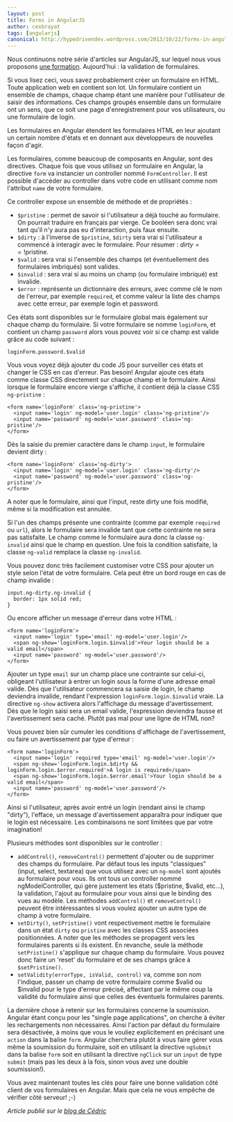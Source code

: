 ```yaml
---
layout: post
title: Forms in AngularJS
author: cexbrayat
tags: [angularjs]
canonical: http://hypedrivendev.wordpress.com/2013/10/22/forms-in-angular
---
```


Nous continuons notre série d'articles sur AngularJS, sur lequel nous vous proposons [une formation](http://ninja-squad.fr/training/angularjs). Aujourd'hui&nbsp;: la validation de formulaires.

Si vous lisez ceci, vous savez probablement créer un formulaire en HTML. Toute application web en contient son lot. Un formulaire contient un ensemble de champs, chaque champ étant une manière pour l'utilisateur de saisir des informations. Ces champs groupés ensemble dans un formulaire ont un sens, que ce soit une page d'enregistrement pour vos utilisateurs, ou une formulaire de login.

Les formulaires en Angular étendent les formulaires HTML en leur ajoutant un certain nombre d'états et en donnant aux développeurs de nouvelles façon d'agir.

Les formulaires, comme beaucoup de composants en Angular, sont des directives. Chaque fois que vous utilisez un formulaire en Angular, la directive `form` va instancier un controller nommé `FormController`. Il est possible d'accéder au controller dans votre code en utilisant comme nom l'attribut `name` de votre formulaire.

Ce controller expose un ensemble de méthode et de propriétés :
- `$pristine` : permet de savoir si l'utilisateur a déjà touché au formulaire. On pourrait traduire en français par vierge. Ce booléen sera donc vrai tant qu'il n'y aura pas eu d'interaction, puis faux ensuite.
- `$dirty` : à l'inverse de `$pristine`, `$dirty` sera vrai si l'utilisateur a commencé à interagir avec le formulaire. Pour résumer : $dirty == !$pristine.
- `$valid` : sera vrai si l'ensemble des champs (et éventuellement des formulaires imbriqués) sont valides.
- `$invalid` : sera vrai si au moins un champ (ou formulaire imbriqué) est invalide.
- `$error` : représente un dictionnaire des erreurs, avec comme clé le nom de l'erreur, par exemple `required`, et comme valeur la liste des champs avec cette erreur, par exemple login et password.

Ces états sont disponibles sur le formulaire global mais également sur chaque champ du formulaire. Si votre formulaire se nomme `loginForm`, et contient un champ `password` alors vous pouvez voir si ce champ est valide grâce au code suivant :

    loginForm.password.$valid

Vous vous voyez déjà ajouter du code JS pour surveiller ces états et changer le CSS en cas d'erreur. Pas besoin! Angular ajoute ces états comme classe CSS directement sur chaque champ et le formulaire. Ainsi lorsque le formulaire encore vierge s'affiche, il contient déjà la classe CSS `ng-pristine` :

    <form name='loginForm' class='ng-pristine'>
      <input name='login' ng-model='user.login' class='ng-pristine'/>
      <input name='password' ng-model='user.password' class='ng-pristine'/>
    </form>

Dès la saisie du premier caractère dans le champ `input`, le formulaire devient dirty :

    <form name='loginForm' class='ng-dirty'>
      <input name='login' ng-model='user.login' class='ng-dirty'/>
      <input name='password' ng-model='user.password' class='ng-pristine'/>
    </form>

A noter que le formulaire, ainsi que l'input, reste dirty une fois modifié, même si la modification est annulée.

Si l'un des champs présente une contrainte (comme par exemple `required` ou `url`), alors le formulaire sera invalide tant que cette contrainte ne sera pas satisfaite. Le champ comme le formulaire aura donc la classe `ng-invalid` ainsi que le champ en question. Une fois la condition satisfaite, la classe `ng-valid` remplace la classe `ng-invalid`.

Vous pouvez donc très facilement customiser votre CSS pour ajouter un style selon l'état de votre formulaire. Cela peut être un bord rouge en cas de champ invalide :

    input.ng-dirty.ng-invalid {
      border: 1px solid red;
    }

Ou encore afficher un message d'erreur dans votre HTML :

    <form name='loginForm'>
      <input name='login' type='email' ng-model='user.login'/>
      <span ng-show='loginForm.login.$invalid'>Your login should be a valid email</span>
      <input name='password' ng-model='user.password'/>
    </form>

Ajouter un type `email` sur un champ place une contrainte sur celui-ci, obligeant l'utilisateur à entrer un login sous la forme d'une adresse email valide. Dès que l'utilisateur commencera sa saisie de login, le champ deviendra invalide, rendant l'expression `loginForm.login.$invalid` vraie. La directive `ng-show` activera alors l'affichage du message d'avertissement. Dès que le login saisi sera un email valide, l'expression deviendra fausse et l'avertissement sera caché. Plutôt pas mal pour une ligne de HTML non?

Vous pouvez bien sûr cumuler les conditions d'affichage de l'avertissement, ou faire un avertissement par type d'erreur :

    <form name='loginForm'>
      <input name='login' required type='email' ng-model='user.login'/>
      <span ng-show='loginForm.login.$dirty && loginForm.login.$error.required'>A login is required</span>
      <span ng-show='loginForm.login.$error.email'>Your login should be a valid email</span>
      <input name='password' ng-model='user.password'/>
    </form>

Ainsi si l'utilisateur, après avoir entré un login (rendant ainsi le champ "dirty"), l'efface, un message d'avertissement apparaîtra pour indiquer que le login est nécessaire. Les combinaisons ne sont limitées que par votre imagination!

Plusieurs méthodes sont disponibles sur le controller :
- `addControl()`, `removeControl()` permettent d'ajouter ou de supprimer des champs du formulaire. Par défaut tous les inputs "classiques" (input, select, textarea) que vous utilisez avec un `ng-model` sont ajoutés au formulaire pour vous. Ils ont tous un controller nommé ngModelController, qui gère justement les états ($pristine, $valid, etc...), la validation, l'ajout au formulaire pour vous ainsi que le binding des vues au modèle. Les méthodes `addControl()` et `removeControl()` peuvent être intéressantes si vous voulez ajouter un autre type de champ à votre formulaire.
- `setDirty()`, `setPristine()` vont respectivement mettre le formulaire dans un état `dirty` ou `pristine` avec les classes CSS associées positionnées. A noter que les méthodes se propagent vers les formulaires parents si ils existent. En revanche, seule la méthode `setPristine()` s'applique sur chaque champ du formulaire. Vous pouvez donc faire un 'reset' du formulaire et de ses champs grâce à `$setPristine()`.
- `setValidity(errorType, isValid, control)` va, comme son nom l'indique, passer un champ de votre formulaire comme $valid ou $invalid pour le type d'erreur précisé, affectant par le même coup la validité du formulaire ainsi que celles des éventuels formulaires parents.

La dernière chose à retenir sur les formulaires concerne la soumission. Angular étant conçu pour les "single page applications", on cherche à éviter les rechargements non nécessaires. Ainsi l'action par défaut du formulaire sera désactivée, à moins que vous le vouliez explicitement en précisant une `action` dans la balise `form`. Angular cherchera plutôt à vous faire gérer vous même la soumission du formulaire, soit en utilisant la directive `ngSubmit` dans la balise `form` soit en utilisant la directive `ngClick` sur un `input` de type `submit` (mais pas les deux à la fois, sinon vous avez une double soumission!).

Vous avez maintenant toutes les clés pour faire une bonne validation côté client de vos formulaires en Angular. Mais que cela ne vous empêche de vérifier côté serveur! ;-)

_Article publié sur le [blog de Cédric](http://hypedrivendev.wordpress.com/2013/10/22/forms-in-angular "Article original sur le blog de Cédric Exbrayat")_
